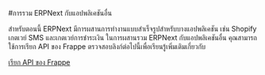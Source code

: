 <!-- add-breadcrumbs -->
#การรวม ERPNext กับแอปพลิเคชันอื่น

สำหรับตอนนี้ ERPNext มีการผสานการทำงานแบบสำเร็จรูปสำหรับบางแอปพลิเคชัน เช่น Shopify เกตเวย์ SMS และเกตเวย์การชำระเงิน ในการผสานรวม ERPNext กับแอปพลิเคชันอื่น คุณสามารถใช้การเรียก API ของ Frappe ตรวจสอบลิงก์ต่อไปนี้เพื่อเรียนรู้เพิ่มเติมเกี่ยวกับ 

[เรียก API ของ Frappe](https://frappe.io/docs/user/en/guides/integration/rest_api.html)

<!-- markdown -->